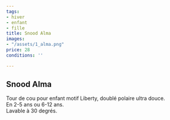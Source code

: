 ```yaml
---
tags:
- hiver
- enfant
- fille
title: Snood Alma
images:
- "/assets/1_alma.png"
price: 28
conditions: ''

---
```

## Snood Alma

Tour de cou pour enfant motif Liberty, doublé polaire ultra douce.   
En 2-5 ans ou 6-12 ans.  
Lavable à 30 degrés.